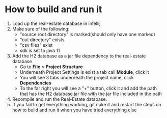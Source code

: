 # How to build and run it
1. Load up the real-estate database in intellij
2. Make sure of the following:
    - "source root directory" is marked(should only have one marked)
    - "out directory" exists
    - "csv files" exist
    - sdk is set to java 11
3. Add the H2 database as a jar file dependency to the real-estate database
    - Go to **File** > **Project Structure**
    - Underneath Project Settings is exist a tab call **Module**, click it
    - You will see 3 tabs underneath the project name, click **Dependencies**
    - To the far right you will see a "+" button, click it and add the path
     that has the H2 database jar file with the jar file included in the path
4. Recompile and run the Real-Estate database.
5. If you fail to get everything working, git nuke it and restart the steps on how to build and run it
    when you have tried everything else    
